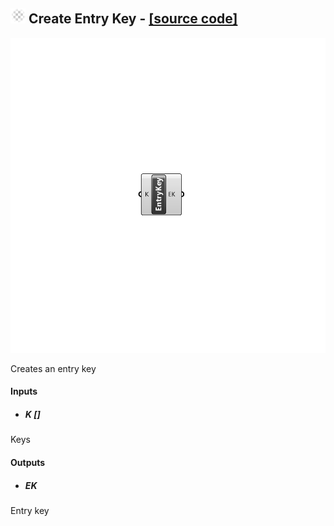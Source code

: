 ## ![](../../images/icons/Create_Entry_Key.png) Create Entry Key - [[source code]](https://github.com/Eddy3D-Dev/Eddy3D/tree/dev/Create%20Entry%20Key.cs)

![](../../images/components/Create_Entry_Key.png)

Creates an entry key

#### Inputs
* ##### K []
Keys

#### Outputs
* ##### EK
Entry key